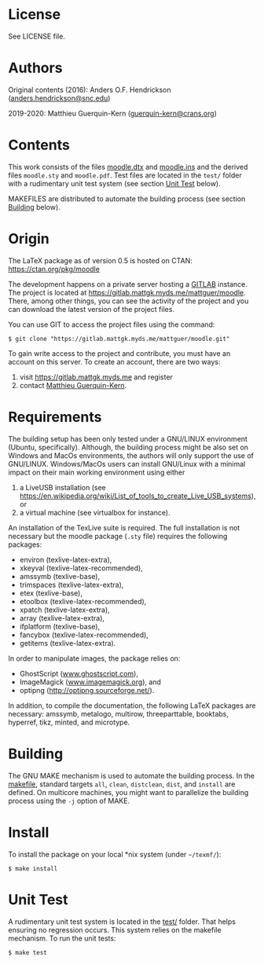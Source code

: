 # License

See LICENSE file.

# Authors

Original contents (2016): Anders O.F. Hendrickson (anders.hendrickson@snc.edu)

2019-2020: Matthieu Guerquin-Kern (guerquin-kern@crans.org)

# Contents

This work consists of the files [moodle.dtx](moodle.dtx) and [moodle.ins](moodle.ins)
and the derived files `moodle.sty` and `moodle.pdf`. Test files are located in the `test/`
folder with a rudimentary unit test system (see section [Unit Test](#unit-test) below).

MAKEFILES are distributed to automate the building process (see section
[Building](#building) below).

# Origin

The LaTeX package as of version 0.5 is hosted on CTAN:
<https://ctan.org/pkg/moodle>

The development happens on a private server hosting a [GITLAB](https://gitlab.com)
instance.
The project is located at <https://gitlab.mattgk.myds.me/mattguer/moodle>.
There, among other things, you can see the activity of the project and you
can download the latest version of the project files.

You can use GIT to access the project files using the command:

    $ git clone "https://gitlab.mattgk.myds.me/mattguer/moodle.git"

To gain write access to the project and contribute, you must have an account on
this server. To create an account, there are two ways:
1. visit <https://gitlab.mattgk.myds.me> and register
2. contact [Matthieu Guerquin-Kern](mailto:guerquin-kern@crans.org).

# Requirements

The building setup has been only tested under a GNU/LINUX environment (Ubuntu,
specifically).
Although, the building process might be also set on Windows and MacOs
environments, the authors will only support the use of GNU/LINUX. Windows/MacOs
users can install GNU/Linux with a minimal impact on their main working
environment using either
1. a LiveUSB installation (see 
<https://en.wikipedia.org/wiki/List_of_tools_to_create_Live_USB_systems>), or
2. a virtual machine (see virtualbox for instance).

An installation of the TexLive suite is required. The full installation is
not necessary but the moodle package (`.sty` file) requires the following packages:
- environ (texlive-latex-extra),
- xkeyval (texlive-latex-recommended),
- amssymb (texlive-base),
- trimspaces (texlive-latex-extra),
- etex (texlive-base),
- etoolbox (texlive-latex-recommended),
- xpatch (texlive-latex-extra),
- array (texlive-latex-extra),
- ifplatform (texlive-base),
- fancybox (texlive-latex-recommended),
- getitems (texlive-latex-extra).

In order to manipulate images, the package relies on:
- GhostScript (www.ghostscript.com),
- ImageMagick (www.imagemagick.org), and
- optipng (http://optipng.sourceforge.net/).

In addition, to compile the documentation, the following LaTeX packages are
necessary: amssymb, metalogo, multirow, threeparttable, booktabs, hyperref,
tikz, minted, and microtype.

# Building

The GNU MAKE mechanism is used to automate the building process.
In the [makefile](makefile), standard targets `all`, `clean`, `distclean`, `dist`, and `install`
are defined.
On multicore machines, you might want to parallelize the building process using
the `-j` option of MAKE.

# Install

To install the package on your local *nix system (under `~/texmf/`):

    $ make install

# Unit Test
A rudimentary unit test system is located in the [test/](test/) folder. That helps
ensuring no regression occurs. This system relies on the makefile mechanism.
To run the unit tests:

    $ make test
